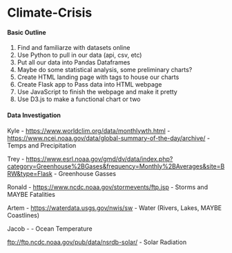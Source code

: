 # Climate-Crisis

#### Basic Outline
1) Find and familiarze with datasets online
2) Use Python to pull in our data (api, csv, etc)
3) Put all our data into Pandas Dataframes
4) Maybe do some statistical analysis, some preliminary charts?
5) Create HTML landing page with tags to house our charts
6) Create Flask app to Pass data into HTML webpage
7) Use JavaScript to finish the webpage and make it pretty
8) Use D3.js to make a functional chart or two


#### Data Investigation

Kyle - https://www.worldclim.org/data/monthlywth.html
     - https://www.ncei.noaa.gov/data/global-summary-of-the-day/archive/
     - Temps and Precipitation

Trey - https://www.esrl.noaa.gov/gmd/dv/data/index.php?category=Greenhouse%2BGases&frequency=Monthly%2BAverages&site=BRW&type=Flask
     - Greenhouse Gasses

Ronald - https://www.ncdc.noaa.gov/stormevents/ftp.jsp
     - Storms and MAYBE Fatalities

Artem - https://waterdata.usgs.gov/nwis/sw
     - Water (Rivers, Lakes, MAYBE Coastlines)

Jacob - 
      - Ocean Temperature


ftp://ftp.ncdc.noaa.gov/pub/data/nsrdb-solar/
     - Solar Radiation
